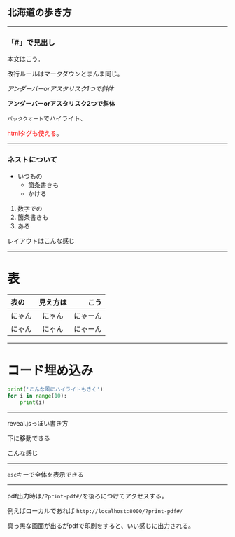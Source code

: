 ## 北海道の歩き方

---

### 「#」で見出し

本文はこう。

改行ルールはマークダウンとまんま同じ。

*アンダーバーorアスタリスク1つで斜体*

**アンダーバーorアスタリスク2つで斜体**

`バッククオート`でハイライト、

<span style="color: #f00;">htmlタグも使える</span>。

---

### ネストについて

- いつもの
  - 箇条書きも
  - かける


1. 数字での
1. 箇条書きも
1. ある

レイアウトはこんな感じ

---

# 表

| 表の | 見え方は | こう |
|:----------|:---------:|----------:|
| にゃん | にゃん | にゃーん |
| にゃん | にゃん | にゃーん |

---

# コード埋め込み

``` python
print('こんな風にハイライトもきく')
for i in range(10):
    print(i)
```

---

reveal.jsっぽい書き方

下に移動できる

>>>

こんな感じ

---

`esc`キーで全体を表示できる


---

pdf出力時は`/?print-pdf#/`を後ろにつけてアクセスする。

例えばローカルであれば
`http://localhost:8000/?print-pdf#/`

真っ黒な画面が出るがpdfで印刷をすると、いい感じに出力される。

